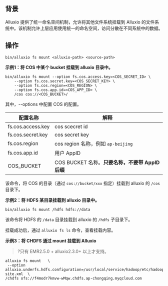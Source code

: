 ## 背景
Alluxio 提供了统一命名空间机制，允许将其他文件系统挂载到 Alluxio 的文件系统中。该机制允许上层应用使用统一的命名空间，访问分散在不同系统中的数据。

## 操作
```
bin/alluxio fs mount <alluxio-path> <source-path>
```

**示例1：将 COS 中某个 bucket 挂载到 alluxio 目录中。**
```
bin/alluxio fs mount --option fs.cos.access.key=<COS_SECRET_ID> \
    --option fs.cos.secret.key=<COS_SECRET_KEY> \
    --option fs.cos.region=<COS_REGION> \
    --option fs.cos.app.id=<COS_APP_ID> \
    /cos cos://<COS_BUCKET>/
```

其中，--options 中配置 COS 的配置。

| 配置名称          | 解释                                   |
| ----------------- | -------------------------------------- |
| fs.cos.access.key | cos scecret id                         |
| fs.cos.secret.key | cos secret key                         |
| fs.cos.region     | cos region 名称，例如 `ap-beijing` |
| fs.cos.app.id     | 用户 AppID                              |
| COS_BUCKET        | COS BUCKET 名称。**只要名称，不要带 AppID 后缀**                         |

该命令，将 COS 的目录（通过 `cos://bucket/xxx` 指定）挂载到 alluxio 的 `/cos` 目录下。 

**示例2：将 HDFS 某目录挂载到 alluxio 目录中。**
```
bin/alluxio fs mount /hdfs hdfs://data
```
该命令将 HDFS 的 `/data` 目录挂载到 alluxio 的 `/hdfs` 子目录下。

挂载成功后，通过 `alluxio fs ls` 命令，查看挂载内容。

**示例3：将 CHDFS 通过 mount 挂载到 Alluxio**
>?只有 EMR2.5.0 + alluxio2.3.0+ 以上才支持。
>
```
alluxio fs mount   \ 
 --option alluxio.underfs.hdfs.configuration=/usr/local/service/hadoop/etc/hadoop/core-site.xml  \
/chdfs ofs://f4modr7kmvw-wMqw.chdfs.ap-chongqing.myqcloud.com
```

